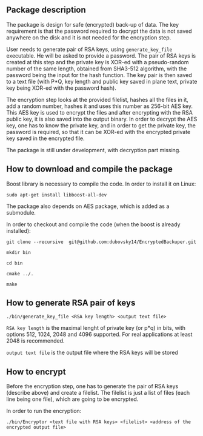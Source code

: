 

Package description
---------------------
The package is design for safe (encrypted) back-up of data.
The key requirement is that the password required to decrypt the data is not saved anywhere on the disk and it is not needed for the encryption step.

User needs to generate pair of RSA keys, using ```generate_key_file``` executable. He will be asked to provide a password.
The pair of RSA keys is created at this step and the private key is XOR-ed with a pseudo-random number of the same length, obtained from SHA3-512 algorithm, with the password being the input for the hash function.
The key pair is then saved to a text file (with P*Q, key length and public key saved in plane text, private key being XOR-ed with the password hash).

The encryption step looks at the provided filelist, hashes all the files in it, add a random number, hashes it and uses this number as 256-bit AES key.
This AES key is used to encrypt the files and after encrypting with the RSA public key, it is also saved into the output binary.
In order to decrypt the AES key, one has to know the private key, and in order to get the private key, the password is required, so that it can be XOR-ed with the encrypted private key saved in the encrypted file.

The package is still under development, with decryption part missing.


How to download and compile the package
----------------------------------------

Boost library is necessary to compile the code. In order to install it on Linux:

```
sudo apt-get install libboost-all-dev
```

The package also depends on AES package, which is added as a submodule.

In order to checkout and compile the code (when the boost is already installed):

```
git clone --recursive  git@github.com:dubovsky14/EncryptedBackuper.git

mkdir bin

cd bin

cmake ../.

make
```

How to generate RSA pair of keys
---------------------------------
```
./bin/generate_key_file <RSA key length> <output text file>
```

```RSA key length``` is the maximal lenght of private key (or p*q) in bits, with options 512, 1024, 2048 and 4096 supported. For real applications at least 2048 is recommended.

```output text file``` is the output file where the RSA keys will be stored


How to encrypt
---------------------------------

Before the  encryption step, one has to generate the pair of RSA keys (describe above) and create a filelist. The filelist is just a list of files (each line being one file), which are going to be encrypted.

In order to run the encryption:

```
./bin/Encryptor <text file with RSA keys> <filelist> <address of the encrypted output file>
```